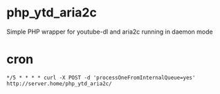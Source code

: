 # php_ytd_aria2c
Simple PHP wrapper for youtube-dl and aria2c running in daemon mode

# cron
    */5 * * * * curl -X POST -d 'processOneFromInternalQueue=yes' http://server.home/php_ytd_aria2c/
